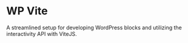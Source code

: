 # WP Vite

A streamlined setup for developing WordPress blocks and utilizing the interactivity API with ViteJS. 